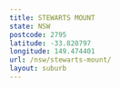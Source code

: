 ```yaml
---
title: STEWARTS MOUNT
state: NSW
postcode: 2795
latitude: -33.820797
longitude: 149.474401
url: /nsw/stewarts-mount/
layout: suburb
---
```

